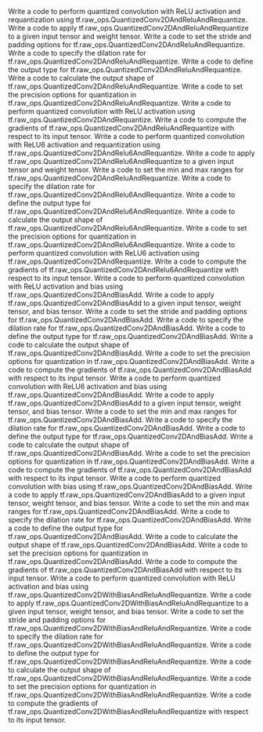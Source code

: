 Write a code to perform quantized convolution with ReLU activation and requantization using tf.raw_ops.QuantizedConv2DAndReluAndRequantize.
Write a code to apply tf.raw_ops.QuantizedConv2DAndReluAndRequantize to a given input tensor and weight tensor.
Write a code to set the stride and padding options for tf.raw_ops.QuantizedConv2DAndReluAndRequantize.
Write a code to specify the dilation rate for tf.raw_ops.QuantizedConv2DAndReluAndRequantize.
Write a code to define the output type for tf.raw_ops.QuantizedConv2DAndReluAndRequantize.
Write a code to calculate the output shape of tf.raw_ops.QuantizedConv2DAndReluAndRequantize.
Write a code to set the precision options for quantization in tf.raw_ops.QuantizedConv2DAndReluAndRequantize.
Write a code to perform quantized convolution with ReLU activation using tf.raw_ops.QuantizedConv2DAndRequantize.
Write a code to compute the gradients of tf.raw_ops.QuantizedConv2DAndReluAndRequantize with respect to its input tensor.
Write a code to perform quantized convolution with ReLU6 activation and requantization using tf.raw_ops.QuantizedConv2DAndRelu6AndRequantize.
Write a code to apply tf.raw_ops.QuantizedConv2DAndRelu6AndRequantize to a given input tensor and weight tensor.
Write a code to set the min and max ranges for tf.raw_ops.QuantizedConv2DAndReluAndRequantize.
Write a code to specify the dilation rate for tf.raw_ops.QuantizedConv2DAndRelu6AndRequantize.
Write a code to define the output type for tf.raw_ops.QuantizedConv2DAndRelu6AndRequantize.
Write a code to calculate the output shape of tf.raw_ops.QuantizedConv2DAndRelu6AndRequantize.
Write a code to set the precision options for quantization in tf.raw_ops.QuantizedConv2DAndRelu6AndRequantize.
Write a code to perform quantized convolution with ReLU6 activation using tf.raw_ops.QuantizedConv2DAndRequantize.
Write a code to compute the gradients of tf.raw_ops.QuantizedConv2DAndRelu6AndRequantize with respect to its input tensor.
Write a code to perform quantized convolution with ReLU activation and bias using tf.raw_ops.QuantizedConv2DAndBiasAdd.
Write a code to apply tf.raw_ops.QuantizedConv2DAndBiasAdd to a given input tensor, weight tensor, and bias tensor.
Write a code to set the stride and padding options for tf.raw_ops.QuantizedConv2DAndBiasAdd.
Write a code to specify the dilation rate for tf.raw_ops.QuantizedConv2DAndBiasAdd.
Write a code to define the output type for tf.raw_ops.QuantizedConv2DAndBiasAdd.
Write a code to calculate the output shape of tf.raw_ops.QuantizedConv2DAndBiasAdd.
Write a code to set the precision options for quantization in tf.raw_ops.QuantizedConv2DAndBiasAdd.
Write a code to compute the gradients of tf.raw_ops.QuantizedConv2DAndBiasAdd with respect to its input tensor.
Write a code to perform quantized convolution with ReLU6 activation and bias using tf.raw_ops.QuantizedConv2DAndBiasAdd.
Write a code to apply tf.raw_ops.QuantizedConv2DAndBiasAdd to a given input tensor, weight tensor, and bias tensor.
Write a code to set the min and max ranges for tf.raw_ops.QuantizedConv2DAndBiasAdd.
Write a code to specify the dilation rate for tf.raw_ops.QuantizedConv2DAndBiasAdd.
Write a code to define the output type for tf.raw_ops.QuantizedConv2DAndBiasAdd.
Write a code to calculate the output shape of tf.raw_ops.QuantizedConv2DAndBiasAdd.
Write a code to set the precision options for quantization in tf.raw_ops.QuantizedConv2DAndBiasAdd.
Write a code to compute the gradients of tf.raw_ops.QuantizedConv2DAndBiasAdd with respect to its input tensor.
Write a code to perform quantized convolution with bias using tf.raw_ops.QuantizedConv2DAndBiasAdd.
Write a code to apply tf.raw_ops.QuantizedConv2DAndBiasAdd to a given input tensor, weight tensor, and bias tensor.
Write a code to set the min and max ranges for tf.raw_ops.QuantizedConv2DAndBiasAdd.
Write a code to specify the dilation rate for tf.raw_ops.QuantizedConv2DAndBiasAdd.
Write a code to define the output type for tf.raw_ops.QuantizedConv2DAndBiasAdd.
Write a code to calculate the output shape of tf.raw_ops.QuantizedConv2DAndBiasAdd.
Write a code to set the precision options for quantization in tf.raw_ops.QuantizedConv2DAndBiasAdd.
Write a code to compute the gradients of tf.raw_ops.QuantizedConv2DAndBiasAdd with respect to its input tensor.
Write a code to perform quantized convolution with ReLU activation and bias using tf.raw_ops.QuantizedConv2DWithBiasAndReluAndRequantize.
Write a code to apply tf.raw_ops.QuantizedConv2DWithBiasAndReluAndRequantize to a given input tensor, weight tensor, and bias tensor.
Write a code to set the stride and padding options for tf.raw_ops.QuantizedConv2DWithBiasAndReluAndRequantize.
Write a code to specify the dilation rate for tf.raw_ops.QuantizedConv2DWithBiasAndReluAndRequantize.
Write a code to define the output type for tf.raw_ops.QuantizedConv2DWithBiasAndReluAndRequantize.
Write a code to calculate the output shape of tf.raw_ops.QuantizedConv2DWithBiasAndReluAndRequantize.
Write a code to set the precision options for quantization in tf.raw_ops.QuantizedConv2DWithBiasAndReluAndRequantize.
Write a code to compute the gradients of tf.raw_ops.QuantizedConv2DWithBiasAndReluAndRequantize with respect to its input tensor.